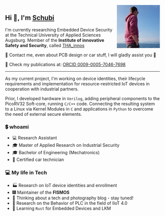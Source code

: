 <img align="right" height="140" alt="Schubi93" src="src/schubi93.png"/>

## Hi 👋, I'm [Schubi](https://www.github.com/schubi93)

I'm currently researching Embedded Device Security at the Technical University of Applied Sciences Augsburg.
Member of the **Institute of innovative Safety and Security**, called [THA_innos](https://github.com/hsainnos)

:raising_hand: Contact me, even about PCB design or car stuff, I will gladly assist you :muscle:

:page_with_curl: Check my publications at: [ORCID 0009-0005-7046-7698](https://orcid.org/0009-0005-7046-7698)

---
As my current project, I'm working on device identities, their lifecycle requirements and implementation for resource-restricted IoT devices in cooperation with industrial partners.

Prior, I developed hardware in `Verilog`, adding peripheral components to the PicoRV32 Soft-core, running `C/C++` code.
Connecting the resulting system to a Linux via Kernel Modules in `C` and applications in `Python` to overcome the need of external secure elements.

### :heavy_dollar_sign: whoami

- :computer: Research Assistant
- :mortar_board: Master of Applied Research on Industrial Security
- :mortar_board: Bachelor of Engineering (Mechatronics)
- :car: Certified car technician

### :computer: My life in Tech

- :factory: Research on IoT device identities and enrollment
- :fireworks: Maintainer of the **FISMOS**
- :construction: Thinking about a tech and photography blog - stay tuned!
- :tada: Research on the Behavior of PLC in the field of IIoT 4.0
- :beginner: Learning `Rust` for Embedded Devices and LKM
